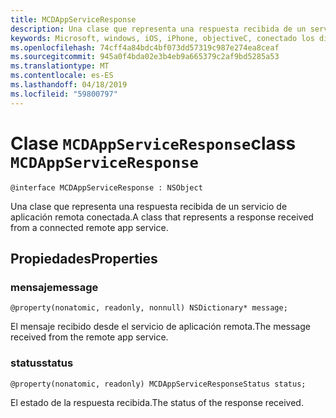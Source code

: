 ```yaml
---
title: MCDAppServiceResponse
description: Una clase que representa una respuesta recibida de un servicio de aplicación remota conectada.
keywords: Microsoft, windows, iOS, iPhone, objectiveC, conectado los dispositivos, proyecto Roma
ms.openlocfilehash: 74cff4a84bdc4bf073dd57319c987e274ea8ceaf
ms.sourcegitcommit: 945a0f4bda02e3b4eb9a665379c2af9bd5285a53
ms.translationtype: MT
ms.contentlocale: es-ES
ms.lasthandoff: 04/18/2019
ms.locfileid: "59800797"
---
```

# <a name="class-mcdappserviceresponse"></a><span data-ttu-id="16d2c-104">Clase `MCDAppServiceResponse`</span><span class="sxs-lookup"><span data-stu-id="16d2c-104">class `MCDAppServiceResponse`</span></span>

```
@interface MCDAppServiceResponse : NSObject
```

<span data-ttu-id="16d2c-105">Una clase que representa una respuesta recibida de un servicio de aplicación remota conectada.</span><span class="sxs-lookup"><span data-stu-id="16d2c-105">A class that represents a response received from a connected remote app service.</span></span>

## <a name="properties"></a><span data-ttu-id="16d2c-106">Propiedades</span><span class="sxs-lookup"><span data-stu-id="16d2c-106">Properties</span></span>

### <a name="message"></a><span data-ttu-id="16d2c-107">mensaje</span><span class="sxs-lookup"><span data-stu-id="16d2c-107">message</span></span> 
`@property(nonatomic, readonly, nonnull) NSDictionary* message;`

<span data-ttu-id="16d2c-108">El mensaje recibido desde el servicio de aplicación remota.</span><span class="sxs-lookup"><span data-stu-id="16d2c-108">The message received from the remote app service.</span></span>

### <a name="status"></a><span data-ttu-id="16d2c-109">status</span><span class="sxs-lookup"><span data-stu-id="16d2c-109">status</span></span>
`@property(nonatomic, readonly) MCDAppServiceResponseStatus status;`

<span data-ttu-id="16d2c-110">El estado de la respuesta recibida.</span><span class="sxs-lookup"><span data-stu-id="16d2c-110">The status of the response received.</span></span>